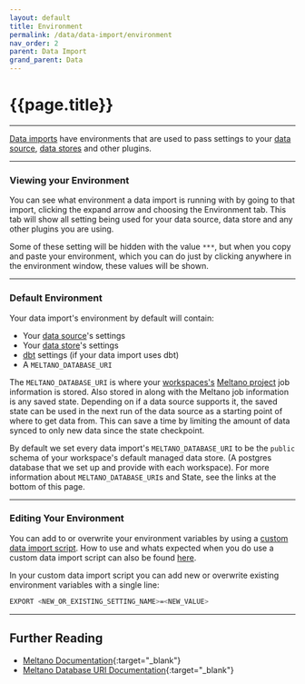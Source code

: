 ```yaml
---
layout: default
title: Environment
permalink: /data/data-import/environment
nav_order: 2
parent: Data Import
grand_parent: Data
---
```


# {{page.title}}

---

[Data imports]({{site.baseurl}}/glossary#data-import) have environments that are used to pass settings to your [data source]({{site.baseurl}}/glossary#data-source), [data stores]({{site.baseurl}}/glossary#data-store) and other plugins.

---

### Viewing your Environment

You can see what environment a data import is running with by going to that import, clicking the expand arrow and choosing the Environment tab. This tab will show all setting being used for your data source, data store and any other plugins you are using.

Some of these setting will be hidden with the value `***`, but when you copy and paste your environment, which you can do just by clicking anywhere in the environment window, these values will be shown.

---

### Default Environment

Your data import's environment by default will contain:
- Your [data source]({{site.baseurl}}/glossary#data-source)'s settings
- Your [data store]({{site.baseurl}}/glossary#data-store)'s settings
- [dbt]({{site.baseurl}}/glossary#transforms) settings (if your data import uses dbt)
- A `MELTANO_DATABASE_URI`

The `MELTANO_DATABASE_URI` is where your [workspaces's]() [Meltano project](https://github.com/Matatika/matatika-examples/tree/master/matatika_technical_glossary#meltano) job information is stored. Also stored in along with the Meltano job information is any saved state. Depending on if a data source supports it, the saved state can be used in the next run of the data source as a starting point of where to get data from. This can save a time by limiting the amount of data synced to only new data since the state checkpoint.

By default we set every data import's `MELTANO_DATABASE_URI` to be the `public` schema of your workspace's default managed data store. (A postgres database that we set up and provide with each workspace). For more information about `MELTANO_DATABASE_URI`s and State, see the links at the bottom of this page.

---

### Editing Your Environment

You can add to or overwrite your environment variables by using a [custom data import script](custom-scripts). How to use and whats expected when you do use a custom data import script can also be found [here](custom-scripts).

In your custom data import script you can add new or overwrite existing environment variables with a single line:

```bash
EXPORT <NEW_OR_EXISTING_SETTING_NAME>=<NEW_VALUE>
```

---

## Further Reading

- [Meltano Documentation](https://meltano.com/docs/plugin-management.html){:target="_blank"}
- [Meltano Database URI Documentation](https://docs.meltano.com/reference/settings#database_uri){:target="_blank"}